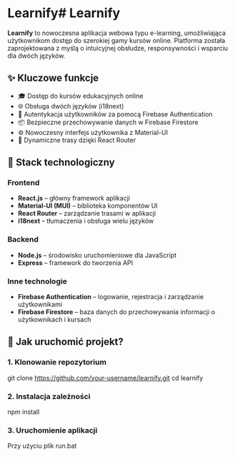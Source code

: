 # Learnify# Learnify

**Learnify** to nowoczesna aplikacja webowa typu e-learning, umożliwiająca użytkownikom dostęp do szerokiej gamy kursów online. Platforma została zaprojektowana z myślą o intuicyjnej obsłudze, responsywności i wsparciu dla dwóch języków.

## ✨ Kluczowe funkcje

- 🎓 Dostęp do kursów edukacyjnych online
- 🌐 Obsługa dwóch języków (i18next)
- 🔐 Autentykacja użytkowników za pomocą Firebase Authentication
- 📦 Bezpieczne przechowywanie danych w Firebase Firestore
- ⚙️ Nowoczesny interfejs użytkownika z Material-UI
- 🔄 Dynamiczne trasy dzięki React Router

## 🧱 Stack technologiczny

### Frontend
- **React.js** – główny framework aplikacji
- **Material-UI (MUI)** – biblioteka komponentów UI
- **React Router** – zarządzanie trasami w aplikacji
- **i18next** – tłumaczenia i obsługa wielu języków

### Backend
- **Node.js** – środowisko uruchomieniowe dla JavaScript
- **Express** – framework do tworzenia API

### Inne technologie
- **Firebase Authentication** – logowanie, rejestracja i zarządzanie użytkownikami
- **Firebase Firestore** – baza danych do przechowywania informacji o użytkownikach i kursach

## 🚀 Jak uruchomić projekt?

### 1. Klonowanie repozytorium
git clone https://github.com/your-username/learnify.git
cd learnify

### 2. Instalacja zależności
npm install

### 3. Uruchomienie aplikacji
Przy użyciu plik run.bat
